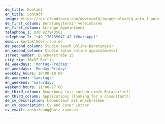 ```yaml
---
de_title: Kontakt
en_title: Contact
image: https://res.cloudinary.com/dwvtvuml8/image/upload/q_auto,f_auto,dpr_auto/v1580904552/kontakt3_h6xnua.jpg
de_first_column: Beratungstermin vereinbaren
en_first_column: Arrange Appointment
telephone_1: 030 927943501
telephone_2: "+49 176735647 42 (WhatsApp)"
email: kontakt@der-raum.de
de_second_column: Studio (auch Online-Beratungen)
en_second_column: Studio (also online appointments)
street_number: Dunckerstraße 15
city_zip: 10437 Berlin
de_weekdays: 'Montag-Freitag:'
en_weekdays: 'Monday-Friday:'
weekday_hours: 10:00-18:00
de_weekend: 'Samstag:'
en_weekend: 'Saturday:'
weekend_hours: 11:00-17:00
de_third_column: Bewerbung (wir suchen ein/e Berater*in!)
en_third_column: Applications (looking for a consultant!)
de_cv_description: Lebenslauf mit Anschreiben
en_cv_description: CV and Cover Letter
cv_email: ausbildung@holz-raum.de

---
```

